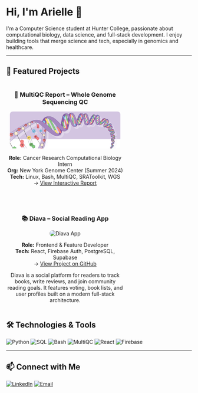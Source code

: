 # Hi, I'm Arielle 👋

I'm a Computer Science student at Hunter College, passionate about computational biology, data science, and full-stack development. I enjoy building tools that merge science and tech, especially in genomics and healthcare.

---

## 🔬 Featured Projects

<div style="display: flex; gap: 40px; flex-wrap: wrap;">

  <div style="max-width: 320px; text-align: center;">
    <h3>🧬 MultiQC Report – Whole Genome Sequencing QC</h3>
    <a href="https://ari-sen.github.io/MultiQC-Report/" target="_blank" style="text-decoration: none; color: inherit;">
      <img src="https://raw.githubusercontent.com/ari-sen/MultiQC-Report/main/multiqc-preview.png" alt="MultiQC Report" width="300" style="border-radius:8px;"/>
    </a>
    <p><strong>Role:</strong> Cancer Research Computational Biology Intern<br/>
    <strong>Org:</strong> New York Genome Center (Summer 2024)<br/>
    <strong>Tech:</strong> Linux, Bash, MultiQC, SRAToolkit, WGS<br/>
    → <a href="https://ari-sen.github.io/MultiQC-Report/" target="_blank">View Interactive Report</a></p>
  </div>

  <div style="max-width: 320px; text-align: center;">
    <h3>📚 Diava – Social Reading App</h3>
    <a href="https://diava.vercel.app/login" target="_blank" style="text-decoration: none; color: inherit;">
      <img src="https://raw.githubusercontent.com/anitaprova/Diava/main/preview.png" alt="Diava App" width="300" style="border-radius:8px;"/>
    </a>
    <p><strong>Role:</strong> Frontend & Feature Developer<br/>
    <strong>Tech:</strong> React, Firebase Auth, PostgreSQL, Supabase<br/>
    → <a href="https://github.com/anitaprova/Diava" target="_blank">View Project on GitHub</a></p>
    <p>Diava is a social platform for readers to track books, write reviews, and join community reading goals. It features voting, book lists, and user profiles built on a modern full-stack architecture.</p>
  </div>

</div>


## 🛠 Technologies & Tools
![Python](https://img.shields.io/badge/Python-3776AB?style=for-the-badge&logo=python&logoColor=white)
![SQL](https://img.shields.io/badge/SQL-4479A1?style=for-the-badge&logo=postgresql&logoColor=white)
![Bash](https://img.shields.io/badge/Bash-121011?style=for-the-badge&logo=gnu-bash&logoColor=white)
![MultiQC](https://img.shields.io/badge/MultiQC-ff69b4?style=for-the-badge&logo=github&logoColor=white)
![React](https://img.shields.io/badge/React-61DAFB?style=for-the-badge&logo=react&logoColor=black)
![Firebase](https://img.shields.io/badge/Firebase-FFCA28?style=for-the-badge&logo=firebase&logoColor=black)

---

## 📫 Connect with Me
[![LinkedIn](https://img.shields.io/badge/LinkedIn-blue?style=for-the-badge&logo=linkedin&logoColor=white)](https://www.linkedin.com/in/arielle-s/)
[![Email](https://img.shields.io/badge/Email-arielle%40example.com-red?style=for-the-badge&logo=gmail&logoColor=white)](mailto:arielle219@gmail.com)
